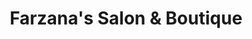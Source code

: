 ---
title: "Farzana's Salon & Boutique"
url: /los-altos/farzanas-salon-and-boutique/
shop: beauty
---